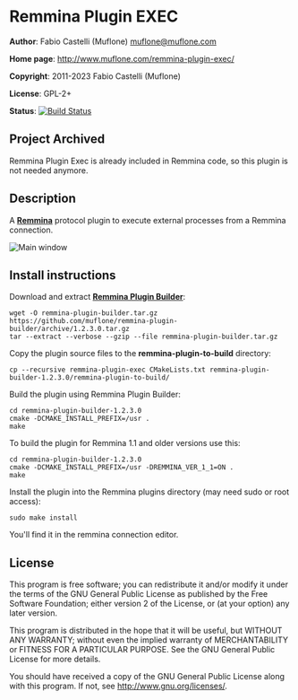 # Remmina Plugin EXEC

**Author**: Fabio Castelli (Muflone) <muflone@muflone.com>

**Home page**: http://www.muflone.com/remmina-plugin-exec/

**Copyright**: 2011-2023 Fabio Castelli (Muflone)

**License**: GPL-2+

**Status**: [![Build Status](https://travis-ci.org/muflone/remmina-plugin-exec.svg?branch=master)](https://travis-ci.org/muflone/remmina-plugin-exec)

## Project Archived

Remmina Plugin Exec is already included in Remmina code, so this plugin is
not needed anymore.

## Description

A [**Remmina**](https://github.com/freerdp/remmina) protocol plugin to execute
external processes from a Remmina connection.

![Main window](http://www.muflone.com/resources/remmina-plugin-exec/archive/latest/english/general.png)

## Install instructions

Download and extract [**Remmina Plugin Builder**](https://github.com/muflone/remmina-plugin-builder/releases/):

    wget -O remmina-plugin-builder.tar.gz https://github.com/muflone/remmina-plugin-builder/archive/1.2.3.0.tar.gz
    tar --extract --verbose --gzip --file remmina-plugin-builder.tar.gz

Copy the plugin source files to the **remmina-plugin-to-build** directory:

    cp --recursive remmina-plugin-exec CMakeLists.txt remmina-plugin-builder-1.2.3.0/remmina-plugin-to-build/

Build the plugin using Remmina Plugin Builder:

    cd remmina-plugin-builder-1.2.3.0
    cmake -DCMAKE_INSTALL_PREFIX=/usr .
    make

To build the plugin for Remmina 1.1 and older versions use this:

    cd remmina-plugin-builder-1.2.3.0
    cmake -DCMAKE_INSTALL_PREFIX=/usr -DREMMINA_VER_1_1=ON .
    make

Install the plugin into the Remmina plugins directory (may need sudo or root
access):

    sudo make install

You'll find it in the remmina connection editor.

## License

This program is free software; you can redistribute it and/or modify
it under the terms of the GNU General Public License as published by
the Free Software Foundation; either version 2 of the License, or
(at your option) any later version.

This program is distributed in the hope that it will be useful, but WITHOUT
ANY WARRANTY; without even the implied warranty of MERCHANTABILITY or
FITNESS FOR A PARTICULAR PURPOSE.  See the GNU General Public License for
more details.

You should have received a copy of the GNU General Public License
along with this program.  If not, see <http://www.gnu.org/licenses/>.
